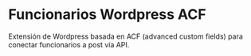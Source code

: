 # Funcionarios Wordpress ACF

Extensión de Wordpress basada en ACF (advanced custom fields) para conectar funcionarios a post vía API.  
